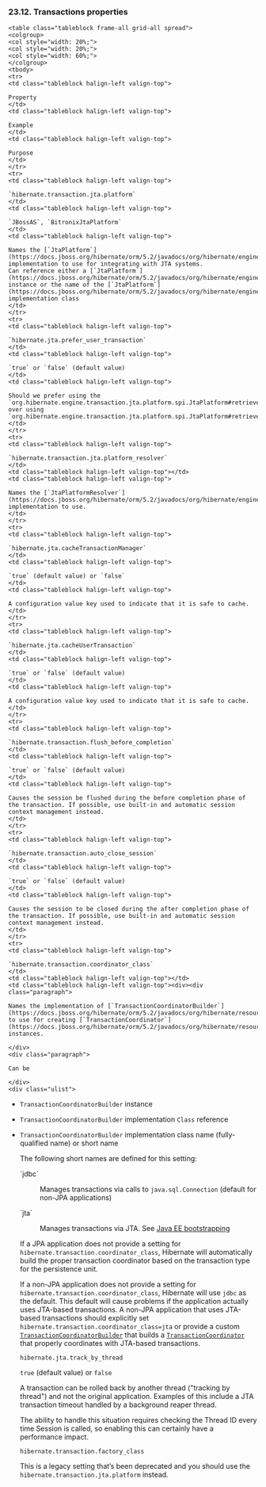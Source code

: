  ### 23.12. Transactions properties

    <table class="tableblock frame-all grid-all spread">
    <colgroup>
    <col style="width: 20%;">
    <col style="width: 20%;">
    <col style="width: 60%;">
    </colgroup>
    <tbody>
    <tr>
    <td class="tableblock halign-left valign-top">

    Property
    </td>
    <td class="tableblock halign-left valign-top">

    Example
    </td>
    <td class="tableblock halign-left valign-top">

    Purpose
    </td>
    </tr>
    <tr>
    <td class="tableblock halign-left valign-top">

    `hibernate.transaction.jta.platform`
    </td>
    <td class="tableblock halign-left valign-top">

    `JBossAS`, `BitronixJtaPlatform`
    </td>
    <td class="tableblock halign-left valign-top">

    Names the [`JtaPlatform`](https://docs.jboss.org/hibernate/orm/5.2/javadocs/org/hibernate/engine/transaction/jta/platform/spi/JtaPlatform.html) implementation to use for integrating with JTA systems.
    Can reference either a [`JtaPlatform`](https://docs.jboss.org/hibernate/orm/5.2/javadocs/org/hibernate/engine/transaction/jta/platform/spi/JtaPlatform.html) instance or the name of the [`JtaPlatform`](https://docs.jboss.org/hibernate/orm/5.2/javadocs/org/hibernate/engine/transaction/jta/platform/spi/JtaPlatform.html) implementation class
    </td>
    </tr>
    <tr>
    <td class="tableblock halign-left valign-top">

    `hibernate.jta.prefer_user_transaction`
    </td>
    <td class="tableblock halign-left valign-top">

    `true` or `false` (default value)
    </td>
    <td class="tableblock halign-left valign-top">

    Should we prefer using the `org.hibernate.engine.transaction.jta.platform.spi.JtaPlatform#retrieveUserTransaction` over using `org.hibernate.engine.transaction.jta.platform.spi.JtaPlatform#retrieveTransactionManager`
    </td>
    </tr>
    <tr>
    <td class="tableblock halign-left valign-top">

    `hibernate.transaction.jta.platform_resolver`
    </td>
    <td class="tableblock halign-left valign-top"></td>
    <td class="tableblock halign-left valign-top">

    Names the [`JtaPlatformResolver`](https://docs.jboss.org/hibernate/orm/5.2/javadocs/org/hibernate/engine/transaction/jta/platform/spi/JtaPlatformResolver.html) implementation to use.
    </td>
    </tr>
    <tr>
    <td class="tableblock halign-left valign-top">

    `hibernate.jta.cacheTransactionManager`
    </td>
    <td class="tableblock halign-left valign-top">

    `true` (default value) or `false`
    </td>
    <td class="tableblock halign-left valign-top">

    A configuration value key used to indicate that it is safe to cache.
    </td>
    </tr>
    <tr>
    <td class="tableblock halign-left valign-top">

    `hibernate.jta.cacheUserTransaction`
    </td>
    <td class="tableblock halign-left valign-top">

    `true` or `false` (default value)
    </td>
    <td class="tableblock halign-left valign-top">

    A configuration value key used to indicate that it is safe to cache.
    </td>
    </tr>
    <tr>
    <td class="tableblock halign-left valign-top">

    `hibernate.transaction.flush_before_completion`
    </td>
    <td class="tableblock halign-left valign-top">

    `true` or `false` (default value)
    </td>
    <td class="tableblock halign-left valign-top">

    Causes the session be flushed during the before completion phase of the transaction. If possible, use built-in and automatic session context management instead.
    </td>
    </tr>
    <tr>
    <td class="tableblock halign-left valign-top">

    `hibernate.transaction.auto_close_session`
    </td>
    <td class="tableblock halign-left valign-top">

    `true` or `false` (default value)
    </td>
    <td class="tableblock halign-left valign-top">

    Causes the session to be closed during the after completion phase of the transaction. If possible, use built-in and automatic session context management instead.
    </td>
    </tr>
    <tr>
    <td class="tableblock halign-left valign-top">

    `hibernate.transaction.coordinator_class`
    </td>
    <td class="tableblock halign-left valign-top"></td>
    <td class="tableblock halign-left valign-top"><div><div class="paragraph">

    Names the implementation of [`TransactionCoordinatorBuilder`](https://docs.jboss.org/hibernate/orm/5.2/javadocs/org/hibernate/resource/transaction/spi/TransactionCoordinatorBuilder.html) to use for creating [`TransactionCoordinator`](https://docs.jboss.org/hibernate/orm/5.2/javadocs/org/hibernate/resource/transaction/spi/TransactionCoordinator.html) instances.

    </div>
    <div class="paragraph">

    Can be

    </div>
    <div class="ulist">

*   `TransactionCoordinatorBuilder` instance
*   `TransactionCoordinatorBuilder` implementation `Class` reference
*   `TransactionCoordinatorBuilder` implementation class name (fully-qualified name) or short name
    </div>
    <div class="paragraph">

    The following short names are defined for this setting:

    </div>
    <div class="dlist">
    <dl>
    <dt class="hdlist1">`jdbc`</dt>
    <dd>

    Manages transactions via calls to `java.sql.Connection` (default for non-JPA applications)

    </dd>
    <dt class="hdlist1">`jta`</dt>
    <dd>

    Manages transactions via JTA. See [Java EE bootstrapping](#bootstrap-jpa-compliant)

    </dd>
    </dl>
    </div>
    <div class="paragraph">

    If a JPA application does not provide a setting for `hibernate.transaction.coordinator_class`, Hibernate will
    automatically build the proper transaction coordinator based on the transaction type for the persistence unit.

    </div>
    <div class="paragraph">

    If a non-JPA application does not provide a setting for `hibernate.transaction.coordinator_class`, Hibernate
    will use `jdbc` as the default. This default will cause problems if the application actually uses JTA-based transactions.
    A non-JPA application that uses JTA-based transactions should explicitly set `hibernate.transaction.coordinator_class=jta`
    or provide a custom [`TransactionCoordinatorBuilder`](https://docs.jboss.org/hibernate/orm/5.2/javadocs/org/hibernate/resource/transaction/TransactionCoordinatorBuilder.html) that builds a [`TransactionCoordinator`](https://docs.jboss.org/hibernate/orm/5.2/javadocs/org/hibernate/resource/transaction/TransactionCoordinator.html) that properly coordinates with JTA-based transactions.

    </div></div></td>
    </tr>
    <tr>
    <td class="tableblock halign-left valign-top">

    `hibernate.jta.track_by_thread`
    </td>
    <td class="tableblock halign-left valign-top">

    `true` (default value) or `false`
    </td>
    <td class="tableblock halign-left valign-top">

    A transaction can be rolled back by another thread ("tracking by thread") and not the original application.
    Examples of this include a JTA transaction timeout handled by a background reaper thread.

    The ability to handle this situation requires checking the Thread ID every time Session is called, so enabling this can certainly have a performance impact.
    </td>
    </tr>
    <tr>
    <td class="tableblock halign-left valign-top">

    `hibernate.transaction.factory_class`
    </td>
    <td class="tableblock halign-left valign-top"></td>
    <td class="tableblock halign-left valign-top">

    This is a legacy setting that&#8217;s been deprecated and you should use the `hibernate.transaction.jta.platform` instead.
    </td>
    </tr>
    </tbody>
    </table>
    </div>
    <div class="sect2">